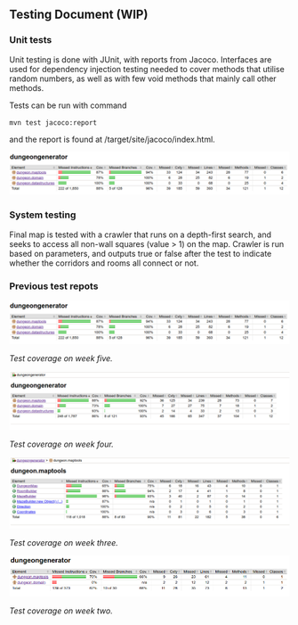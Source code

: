 ## Testing Document (WIP)

### Unit tests
Unit testing is done with JUnit, with reports from Jacoco. Interfaces are used for dependency injection testing needed to cover methods that utilise random numbers, as well as with few void methods that mainly call other methods.

Tests can be run with command 
```
mvn test jacoco:report
```
and the report is found at /target/site/jacoco/index.html.

![FINAL TEST COVERAGE](https://github.com/Granigan/dungeongenerator/blob/master/documents/images/tests_week5.png)


### System testing
Final map is tested with a crawler that runs on a depth-first search, and seeks to access all non-wall squares (value > 1) on the map. Crawler is run based on parameters, and outputs true or false after the test to indicate whether the corridors and rooms all connect or not.

### Previous test repots

![Test coverage on week 5](https://github.com/Granigan/dungeongenerator/blob/master/documents/images/tests_week5.png)

*Test coverage on week five.*


![Test coverage on week 4](https://github.com/Granigan/dungeongenerator/blob/master/documents/images/tests_week4.png)

*Test coverage on week four.*


![Test coverage on week 3](https://github.com/Granigan/dungeongenerator/blob/master/documents/images/tests_week3.png)

*Test coverage on week three.*


![Test coverage on week 2](https://github.com/Granigan/dungeongenerator/blob/master/documents/images/tests_week2.png)

*Test coverage on week two.*

